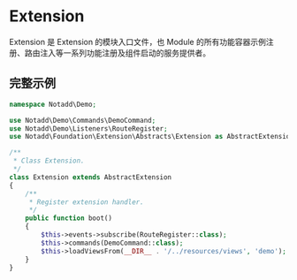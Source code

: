 # Extension

Extension 是 Extension 的模块入口文件，也 Module 的所有功能容器示例注册、路由注入等一系列功能注册及组件启动的服务提供者。

## 完整示例

```php
namespace Notadd\Demo;

use Notadd\Demo\Commands\DemoCommand;
use Notadd\Demo\Listeners\RouteRegister;
use Notadd\Foundation\Extension\Abstracts\Extension as AbstractExtension;

/**
 * Class Extension.
 */
class Extension extends AbstractExtension
{
    /**
     * Register extension handler.
     */
    public function boot()
    {
        $this->events->subscribe(RouteRegister::class);
        $this->commands(DemoCommand::class);
        $this->loadViewsFrom(__DIR__ . '/../resources/views', 'demo');
    }
}
```
